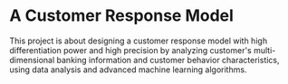 # A Customer Response Model
 This project is about designing a customer response model with high differentiation power and high precision by analyzing customer's multi-dimensional banking information and customer behavior characteristics, using data analysis and advanced machine learning algorithms.
